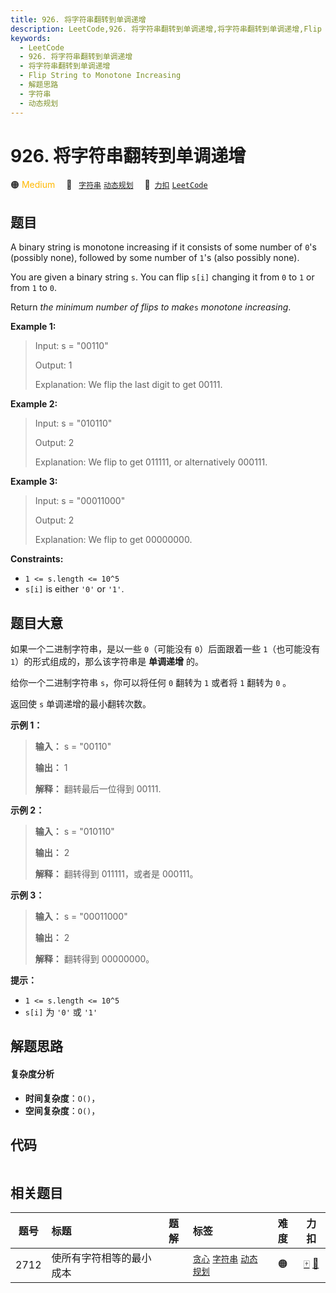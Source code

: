 ```yaml
---
title: 926. 将字符串翻转到单调递增
description: LeetCode,926. 将字符串翻转到单调递增,将字符串翻转到单调递增,Flip String to Monotone Increasing,解题思路,字符串,动态规划
keywords:
  - LeetCode
  - 926. 将字符串翻转到单调递增
  - 将字符串翻转到单调递增
  - Flip String to Monotone Increasing
  - 解题思路
  - 字符串
  - 动态规划
---
```


# 926. 将字符串翻转到单调递增

🟠 <font color=#ffb800>Medium</font>&emsp; 🔖&ensp; [`字符串`](/tag/string.md) [`动态规划`](/tag/dynamic-programming.md)&emsp; 🔗&ensp;[`力扣`](https://leetcode.cn/problems/flip-string-to-monotone-increasing) [`LeetCode`](https://leetcode.com/problems/flip-string-to-monotone-increasing)

## 题目

A binary string is monotone increasing if it consists of some number of `0`'s
(possibly none), followed by some number of `1`'s (also possibly none).

You are given a binary string `s`. You can flip `s[i]` changing it from `0` to
`1` or from `1` to `0`.

Return _the minimum number of flips to make_`s` _monotone increasing_.



**Example 1:**

> Input: s = "00110"
> 
> Output: 1
> 
> Explanation: We flip the last digit to get 00111.

**Example 2:**

> Input: s = "010110"
> 
> Output: 2
> 
> Explanation: We flip to get 011111, or alternatively 000111.

**Example 3:**

> Input: s = "00011000"
> 
> Output: 2
> 
> Explanation: We flip to get 00000000.

**Constraints:**

  * `1 <= s.length <= 10^5`
  * `s[i]` is either `'0'` or `'1'`.


## 题目大意

如果一个二进制字符串，是以一些 `0`（可能没有 `0`）后面跟着一些 `1`（也可能没有 `1`）的形式组成的，那么该字符串是 **单调递增** 的。

给你一个二进制字符串 `s`，你可以将任何 `0` 翻转为 `1` 或者将 `1` 翻转为 `0` 。

返回使 `s` 单调递增的最小翻转次数。



**示例 1：**

> 
> 
> 
> 
> 
> **输入：** s = "00110"
> 
> **输出：** 1
> 
> **解释：** 翻转最后一位得到 00111.
> 
> 

**示例 2：**

> 
> 
> 
> 
> 
> **输入：** s = "010110"
> 
> **输出：** 2
> 
> **解释：** 翻转得到 011111，或者是 000111。
> 
> 

**示例 3：**

> 
> 
> 
> 
> 
> **输入：** s = "00011000"
> 
> **输出：** 2
> 
> **解释：** 翻转得到 00000000。
> 
> 



**提示：**

  * `1 <= s.length <= 10^5`
  * `s[i]` 为 `'0'` 或 `'1'`


## 解题思路

#### 复杂度分析

- **时间复杂度**：`O()`，
- **空间复杂度**：`O()`，

## 代码

```javascript

```

## 相关题目

<!-- prettier-ignore -->
| 题号 | 标题 | 题解 | 标签 | 难度 | 力扣 |
| :------: | :------ | :------: | :------ | :------: | :------: |
| 2712 | 使所有字符相等的最小成本 |  |  [`贪心`](/tag/greedy.md) [`字符串`](/tag/string.md) [`动态规划`](/tag/dynamic-programming.md) | 🟠 | [🀄️](https://leetcode.cn/problems/minimum-cost-to-make-all-characters-equal) [🔗](https://leetcode.com/problems/minimum-cost-to-make-all-characters-equal) |